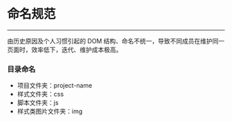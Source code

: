 # 命名规范

---

由历史原因及个人习惯引起的 DOM 结构、命名不统一，导致不同成员在维护同一页面时，效率低下，迭代、维护成本极高。

### 目录命名

- 项目文件夹：project-name
- 样式文件夹：css
- 脚本文件夹：js
- 样式类图片文件夹：img
